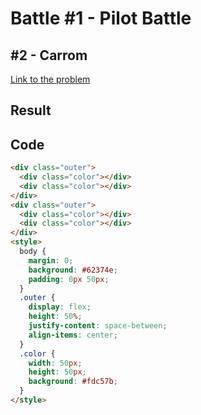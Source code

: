 # Battle #1 - Pilot Battle

## #2 - Carrom

[Link to the problem](https://cssbattle.dev/play/2)

## Result

## Code

```html
<div class="outer">
  <div class="color"></div>
  <div class="color"></div>
</div>
<div class="outer">
  <div class="color"></div>
  <div class="color"></div>
</div>
<style>
  body {
    margin: 0;
    background: #62374e;
    padding: 0px 50px;
  }
  .outer {
    display: flex;
    height: 50%;
    justify-content: space-between;
    align-items: center;
  }
  .color {
    width: 50px;
    height: 50px;
    background: #fdc57b;
  }
</style>
```
